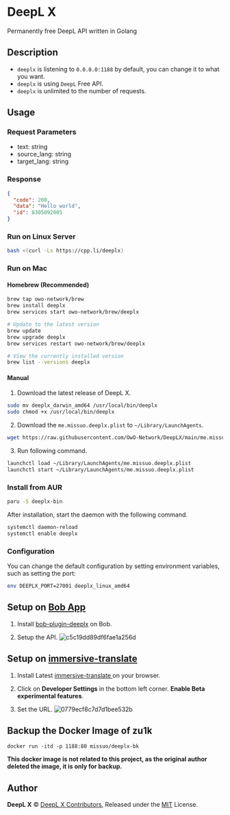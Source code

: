 <!--
 * @Author: Vincent Young
 * @Date: 2022-10-18 07:32:29
 * @LastEditors: Vincent Young
 * @LastEditTime: 2023-03-03 02:30:52
 * @FilePath: /DeepLX/README.md
 * @Telegram: https://t.me/missuo
 * 
 * Copyright © 2022 by Vincent, All Rights Reserved. 
-->
# DeepL X
Permanently free DeepL API written in Golang

## Description
- `deeplx` is listening to `0.0.0.0:1188` by default, you can change it to what you want.
- `deeplx` is using `DeepL` Free API.
- `deeplx` is unlimited to the number of requests.

## Usage
### Request Parameters
- text: string
- source_lang: string
- target_lang: string

### Response
```json
{
  "code": 200,
  "data": "Hello world",
  "id": 8305092005
}
```

### Run on Linux Server
```bash
bash <(curl -Ls https://cpp.li/deeplx)
```

### Run on Mac
#### Homebrew (Recommended)
```bash
brew tap owo-network/brew
brew install deeplx
brew services start owo-network/brew/deeplx

# Update to the latest version
brew update
brew upgrade deeplx
brew services restart owo-network/brew/deeplx

# View the currently installed version
brew list --versions deeplx
```


#### Manual
1. Download  the latest release of DeepL X.
```bash
sudo mv deeplx_darwin_amd64 /usr/local/bin/deeplx
sudo chmod +x /usr/local/bin/deeplx
```

2. Download the `me.missuo.deeplx.plist` to `~/Library/LaunchAgents`.
```bash
wget https://raw.githubusercontent.com/OwO-Network/DeepLX/main/me.missuo.deeplx.plist -O ~/Library/LaunchAgents/me.missuo.deeplx.plist
```
3. Run following command.
```bash
launchctl load ~/Library/LaunchAgents/me.missuo.deeplx.plist
launchctl start ~/Library/LaunchAgents/me.missuo.deeplx.plist
```

### Install from AUR
```bash
paru -S deeplx-bin
```

After installation, start the daemon with the following command.

```bash
systemctl daemon-reload
systemctl enable deeplx

```

### Configuration

You can change the default configuration by setting environment variables, such as setting the port:
```bash
env DEEPLX_PORT=27001 deeplx_linux_amd64
```

## Setup on [Bob App](https://bobtranslate.com/)
1. Install [bob-plugin-deeplx](https://github.com/clubxdev/bob-plugin-deeplx) on Bob.

2. Setup the API.
![c5c19dd89df6fae1a256d](https://missuo.ru/file/c5c19dd89df6fae1a256d.png)

## Setup on [immersive-translate](https://github.com/immersive-translate/immersive-translate)
1. Install Latest [immersive-translate ](https://github.com/immersive-translate/immersive-translate/releases) on your browser.

2. Click on **Developer Settings** in the bottom left corner. **Enable Beta experimental features**.

3. Set the URL.
![0779ecf8c7d7d1bee532b](https://missuo.ru/file/0779ecf8c7d7d1bee532b.png)

## Backup the Docker Image of zu1k
```shell
docker run -itd -p 1188:80 missuo/deeplx-bk
```
**This docker image is not related to this project, as the original author deleted the image, it is only for backup.**

## Author
**DeepL X** © [DeepL X Contributors](https://github.com/OwO-Network/DeepLX/graphs/contributors), Released under the [MIT](./LICENSE) License.<br>
